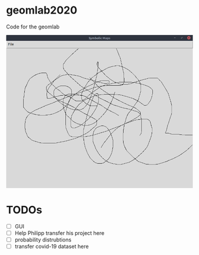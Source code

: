 # geomlab2020
Code for the geomlab

![](assets/screeny.png)

# TODOs

- [ ] GUI
- [ ] Help Philipp transfer his project here
- [ ] probability distrubtions
- [ ] transfer covid-19 dataset here
